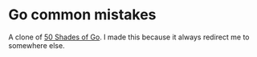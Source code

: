 # Go common mistakes

A clone of [50 Shades of Go](http://devs.cloudimmunity.com/gotchas-and-common-mistakes-in-go-golang/). I made this because it always redirect me to somewhere else.
